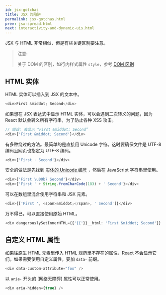 ```yaml
---
id: jsx-gotchas
title: JSX 的陷阱
permalink: jsx-gotchas.html
prev: jsx-spread.html
next: interactivity-and-dynamic-uis.html
---
```


JSX 与 HTML 非常相似，但是有些关键区别要注意。

> 注意:
>
> 关于 DOM 的区别，如行内样式属性 `style`，参考 [DOM 区别](/react/docs/dom-differences.html)

## HTML 实体

HTML 实体可以插入到 JSX 的文本中。

```javascript
<div>First &middot; Second</div>
```

如果想在 JSX 表达式中显示 HTML 实体，可以会遇到二次转义的问题，因为 React 默认会转义所有字符串，为了防止各种 XSS 攻击。

```javascript
// 错误: 会显示 “First &middot; Second”
<div>{'First &middot; Second'}</div>
```

有多种绕过的方法。最简单的是直接用 Unicode 字符。这时要确保文件是 UTF-8 编码且网页也指定为 UTF-8 编码。

```javascript
<div>{'First · Second'}</div>
```

安全的做法是先找到 [实体的 Unicode 编号](http://www.fileformat.info/info/unicode/char/b7/index.htm) ，然后在 JavaScript 字符串里使用。

```javascript
<div>{'First \u00b7 Second'}</div>
<div>{'First ' + String.fromCharCode(183) + ' Second'}</div>
```

可以在数组里混合使用字符串和 JSX 元素。

```javascript
<div>{['First ', <span>&middot;</span>, ' Second']}</div>
```

万不得已，可以直接使用原始 HTML。

```javascript
<div dangerouslySetInnerHTML={{'{{'}}__html: 'First &middot; Second'}} />
```

## 自定义 HTML 属性

如果往原生 HTML 元素里传入 HTML 规范里不存在的属性，React 不会显示它们。如果需要使用自定义属性，要加 `data-` 前缀。

```javascript
<div data-custom-attribute="foo" />
```

以 `aria-` 开头的 [网络无障碍] 属性可以正常使用。

```javascript
<div aria-hidden={true} />
```
